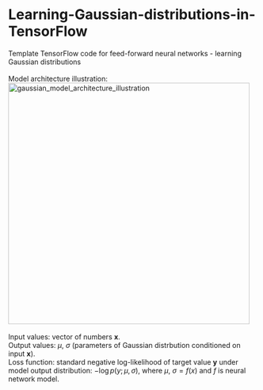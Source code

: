 # Learning-Gaussian-distributions-in-TensorFlow
Template TensorFlow code for feed-forward neural networks - learning Gaussian distributions <br> <br>
Model architecture illustration: <br>
<img width="487" alt="gaussian_model_architecture_illustration" src="https://user-images.githubusercontent.com/38408538/189530534-7cc8a98d-669c-42d5-8f9e-58e1dce4e69f.png">
<br><br>
Input values: vector of numbers **x**. <br>
Output values: $\mu$, $\sigma$ (parameters of Gaussian distrbution conditioned on input **x**). <br>
Loss function: standard negative log-likelihood of target value **y** under model output distribution: $-\log p(y; \mu, \sigma)$, where $\mu$, $\sigma = f(x)$ and $f$ is neural network model.
